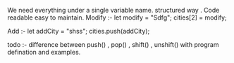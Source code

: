 We need everything under a single variable name.
structured way . Code readable easy to maintain.
Modify :- let modify = "Sdfg";
           cities[2] = modify;

Add :- let addCity = "shss";
cities.push(addCity);         

todo :- difference between push() , pop() , shift() , unshift() with program defination and examples.